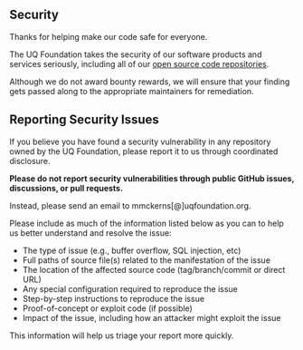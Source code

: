 ## Security

Thanks for helping make our code safe for everyone.

The UQ Foundation takes the security of our software products and services seriously, including all of our [open source code repositories](https://github.com/uqfoundation).

Although we do not award bounty rewards, we will ensure that your finding gets passed along to the appropriate maintainers for remediation. 

## Reporting Security Issues

If you believe you have found a security vulnerability in any repository owned by the UQ Foundation, please report it to us through coordinated disclosure.

**Please do not report security vulnerabilities through public GitHub issues, discussions, or pull requests.**

Instead, please send an email to mmckerns[@]uqfoundation.org.

Please include as much of the information listed below as you can to help us better understand and resolve the issue:

  * The type of issue (e.g., buffer overflow, SQL injection, etc)
  * Full paths of source file(s) related to the manifestation of the issue
  * The location of the affected source code (tag/branch/commit or direct URL)
  * Any special configuration required to reproduce the issue
  * Step-by-step instructions to reproduce the issue
  * Proof-of-concept or exploit code (if possible)
  * Impact of the issue, including how an attacker might exploit the issue

This information will help us triage your report more quickly.
